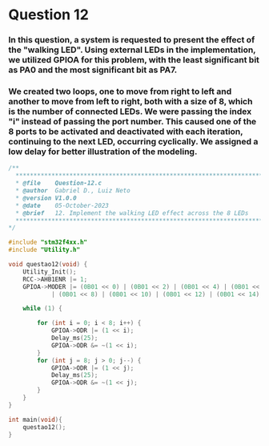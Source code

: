 # Question 12

### In this question, a system is requested to present the effect of the "walking LED". Using external LEDs in the implementation, we utilized GPIOA for this problem, with the least significant bit as PA0 and the most significant bit as PA7.

### We created two loops, one to move from right to left and another to move from left to right, both with a size of 8, which is the number of connected LEDs. We were passing the index "i" instead of passing the port number. This caused one of the 8 ports to be activated and deactivated with each iteration, continuing to the next LED, occurring cyclically. We assigned a low delay for better illustration of the modeling.

```C
/**
  ******************************************************************************
  * @file    Question-12.c
  * @author  Gabriel D., Luiz Neto
  * @version V1.0.0
  * @date    05-October-2023
  * @brief   12. Implement the walking LED effect across the 8 LEDs
  ******************************************************************************
*/

#include "stm32f4xx.h"
#include "Utility.h"

void questao12(void) {
	Utility_Init();
	RCC->AHB1ENR |= 1;
	GPIOA->MODER |= (0B01 << 0) | (0B01 << 2) | (0B01 << 4) | (0B01 << 6)
			| (0B01 << 8) | (0B01 << 10) | (0B01 << 12) | (0B01 << 14);

	while (1) {

		for (int i = 0; i < 8; i++) {
			GPIOA->ODR |= (1 << i);
			Delay_ms(25);
			GPIOA->ODR &= ~(1 << i);
		}
		for (int j = 8; j > 0; j--) {
			GPIOA->ODR |= (1 << j);
			Delay_ms(25);
			GPIOA->ODR &= ~(1 << j);
		}
	}
}

int main(void){
    questao12();
}
```
